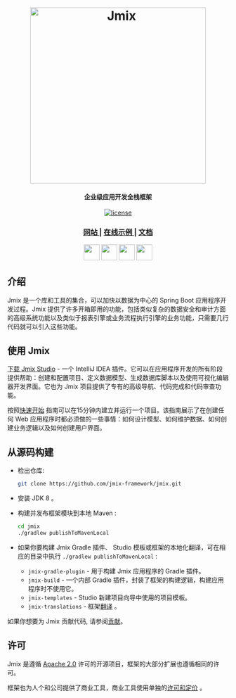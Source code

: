 <h1 align="center"> <a href="https://www.jmix.io/"><img src="img/Jmix_logo.png" alt="Jmix" width="400" align="center"></a>
</h1>

<h4 align="center">企业级应用开发全栈框架</h4>
  
<p align="center">
<a href="http://www.apache.org/licenses/LICENSE-2.0"><img src="https://img.shields.io/badge/license-Apache%20License%202.0-blue.svg?style=flat" alt="license" title=""></a>
</p>


<div align="center">
  <h3>
    <a href="https://www.jmix.io/" target="_blank">
      网站
    </a>
    <span> | </span>
    <a href="https://www.jmix.io/learn/live-demo/" target="_blank">
      在线示例
    </a>
    <span> | </span>
    <a href="https://docs.jmix.io" target="_blank">
      文档
    </a>
  </h3>
</div>

<p align="center">
<a href="https://twitter.com/Jmix_framework" target="_blank"><img src="img/icon-tw.svg" height="36px" alt="" title=""></a>
<a href="https://www.facebook.com/JmixFramework" target="_blank"><img src="img/icon-fb.svg" height="36px" margin-left="20px" alt="" title=""></a>
<a href="https://www.linkedin.com/company/jmix-framework/" target="_blank"><img src="img/icon-link.svg" height="36px" margin-left="20px" alt="" title=""></a>
<a href="https://www.youtube.com/c/JmixFramework" target="_blank"><img src="img/icon-yt.svg" height="36px" margin-left="20px" alt="" title=""></a>
</p>

## 介绍
Jmix 是一个库和工具的集合，可以加快以数据为中心的 Spring Boot 应用程序开发过程。Jmix 提供了许多开箱即用的功能，包括类似复杂的数据安全和审计方面的高级系统功能以及类似于报表引擎或业务流程执行引擎的业务功能，只需要几行代码就可以引入这些功能。

## 使用 Jmix
[下载 Jmix Studio](https://www.jmix.io/tools) - 一个 IntelliJ IDEA 插件。它可以在应用程序开发的所有阶段提供帮助：创建和配置项目、定义数据模型、生成数据库脚本以及使用可视化编辑器开发界面。它也为 Jmix 项目提供了专有的高级导航、代码完成和代码审查功能。

按照[快速开始](https://www.jmix.io/learn/quickstart/) 指南可以在15分钟内建立并运行一个项目。该指南展示了在创建任何 Web 应用程序时都必须做的一些事情：如何设计模型、如何维护数据、如何创建业务逻辑以及如何创建用户界面。

## 从源码构建

- 检出仓库:

    ```bash
    git clone https://github.com/jmix-framework/jmix.git
    ```

- 安装 JDK 8 。

- 构建并发布框架模块到本地 Maven :

    ```bash
    cd jmix
    ./gradlew publishToMavenLocal
    ```
- 如果你要构建 Jmix Gradle 插件、 Studio 模板或框架的本地化翻译，可在相应的目录中执行 `./gradlew publishToMavenLocal` :


  - `jmix-gradle-plugin` - 用于构建 Jmix 应用程序的 Gradle 插件。
  - `jmix-build` - 一个内部 Gradle 插件，封装了框架的构建逻辑，构建应用程序时不使用它。
  - `jmix-templates` - Studio 新建项目向导中使用的项目模板。
  - `jmix-translations` - 框架[翻译](https://docs.jmix.io/jmix/localization/framework-translations.html) 。

如果你想要为 Jmix 贡献代码, 请参阅[贡献](CONTRIBUTING.md)。

## 许可
Jmix 是遵循 [Apache 2.0](https://www.apache.org/licenses/LICENSE-2.0) 许可的开源项目，框架的大部分扩展也遵循相同的许可。

框架也为人个和公司提供了商业工具，商业工具使用单独的[许可和定价](https://www.jmix.io/subscription-plans-and-prices/) 。